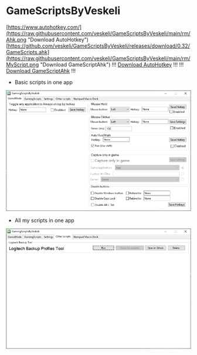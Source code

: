 # GameScriptsByVeskeli

[https://www.autohotkey.com/](https://raw.githubusercontent.com/veskeli/GameScriptsByVeskeli/main/rm/Ahk.png "Download AutoHotkey")
[https://github.com/veskeli/GameScriptsByVeskeli/releases/download/0.32/GameScripts.ahk](https://raw.githubusercontent.com/veskeli/GameScriptsByVeskeli/main/rm/MyScript.png "Download GameScriptAhk")
!!! [Download AutoHotkey](https://www.autohotkey.com/) !!!
!!! [Download GameScriptAhk](https://github.com/veskeli/GameScriptsByVeskeli/releases/download/0.32/GameScripts.ahk) !!!

+ Basic scripts in one app


![Preview](https://raw.githubusercontent.com/veskeli/GameScriptsByVeskeli/main/GamingScriptPicture.png)


+ All my scripts in one app


![Preview](https://raw.githubusercontent.com/veskeli/GameScriptsByVeskeli/main/OtherScripts.png)